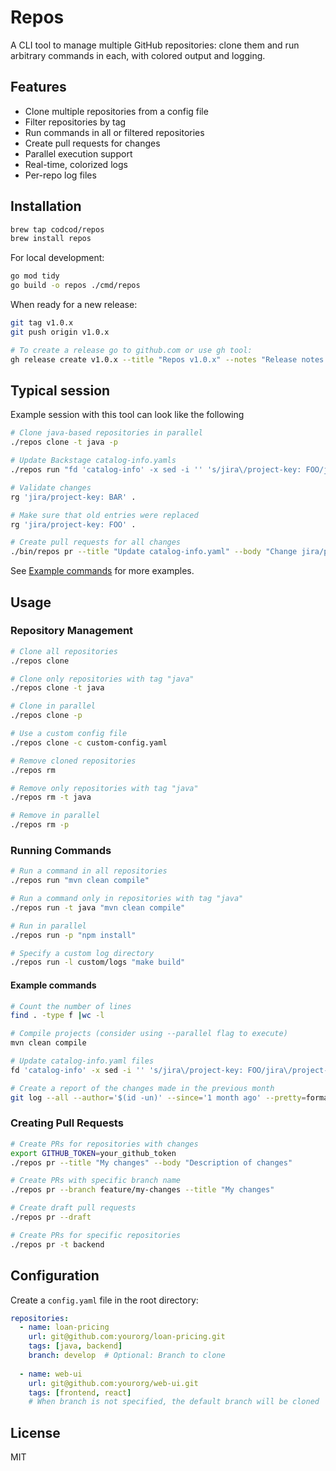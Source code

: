 # Repos

A CLI tool to manage multiple GitHub repositories: clone them and run arbitrary commands in each, with colored output and logging.

## Features

- Clone multiple repositories from a config file
- Filter repositories by tag
- Run commands in all or filtered repositories
- Create pull requests for changes
- Parallel execution support
- Real-time, colorized logs
- Per-repo log files

## Installation

```sh
brew tap codcod/repos
brew install repos
```

For local development:

```sh
go mod tidy
go build -o repos ./cmd/repos
```

When ready for a new release:

```sh
git tag v1.0.x
git push origin v1.0.x

# To create a release go to github.com or use gh tool:
gh release create v1.0.x --title "Repos v1.0.x" --notes "Release notes for version 1.0.x"
```



## Typical session

Example session with this tool can look like the following

```sh
# Clone java-based repositories in parallel
./repos clone -t java -p

# Update Backstage catalog-info.yamls
./repos run "fd 'catalog-info' -x sed -i '' 's/jira\/project-key: FOO/jira\/project-key: BAR/g' {}"

# Validate changes
rg 'jira/project-key: BAR' .

# Make sure that old entries were replaced
rg 'jira/project-key: FOO' .

# Create pull requests for all changes
./bin/repos pr --title "Update catalog-info.yaml" --body "Change jira/project-key to BAR"
```

See [Example commands](#example-commands) for more examples.

## Usage

### Repository Management

```sh
# Clone all repositories
./repos clone

# Clone only repositories with tag "java"
./repos clone -t java

# Clone in parallel
./repos clone -p

# Use a custom config file
./repos clone -c custom-config.yaml

# Remove cloned repositories
./repos rm

# Remove only repositories with tag "java"
./repos rm -t java

# Remove in parallel
./repos rm -p
```

### Running Commands

```sh
# Run a command in all repositories
./repos run "mvn clean compile"

# Run a command only in repositories with tag "java"
./repos run -t java "mvn clean compile"

# Run in parallel
./repos run -p "npm install"

# Specify a custom log directory
./repos run -l custom/logs "make build"
```

#### Example commands

```sh
# Count the number of lines
find . -type f |wc -l

# Compile projects (consider using --parallel flag to execute)
mvn clean compile

# Update catalog-info.yaml files
fd 'catalog-info' -x sed -i '' 's/jira\/project-key: FOO/jira\/project-key: BAR/g' {}

# Create a report of the changes made in the previous month
git log --all --author='$(id -un)' --since='1 month ago' --pretty=format:'%h %an %ad %s' --date=short
```

### Creating Pull Requests

```sh
# Create PRs for repositories with changes
export GITHUB_TOKEN=your_github_token
./repos pr --title "My changes" --body "Description of changes"

# Create PRs with specific branch name
./repos pr --branch feature/my-changes --title "My changes"

# Create draft pull requests
./repos pr --draft

# Create PRs for specific repositories
./repos pr -t backend
```

## Configuration

Create a `config.yaml` file in the root directory:

```yaml
repositories:
  - name: loan-pricing
    url: git@github.com:yourorg/loan-pricing.git
    tags: [java, backend]
    branch: develop  # Optional: Branch to clone
  
  - name: web-ui
    url: git@github.com:yourorg/web-ui.git
    tags: [frontend, react]
    # When branch is not specified, the default branch will be cloned
```

## License

MIT